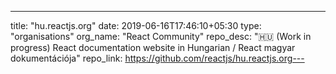 ---
title: "hu.reactjs.org"
date: 2019-06-16T17:46:10+05:30
type: "organisations"
org_name: "React Community"
repo_desc: "🇭🇺 (Work in progress) React documentation website in Hungarian / React magyar dokumentációja"
repo_link: https://github.com/reactjs/hu.reactjs.org---